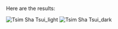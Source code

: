 Here are the results:

![Tsim Sha Tsui_light](https://github.com/cysyiu/Create-Dark-and-Light-Map-with-R/assets/102728284/efd35566-f569-40b1-88bc-3e158bc0a012)
![Tsim Sha Tsui_dark](https://github.com/cysyiu/Create-Dark-and-Light-Map-with-R/assets/102728284/bb3cd34d-90be-41a7-9fed-08381b660967)
